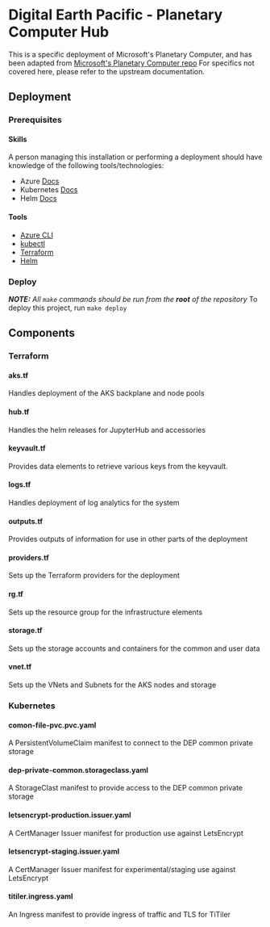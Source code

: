 # Digital Earth Pacific - Planetary Computer Hub
This is a specific deployment of Microsoft's Planetary Computer, and has been adapted from [Microsoft's Planetary Computer repo](https://github.com/microsoft/planetary-computer-hub)
For specifics not covered here, please refer to the upstream documentation.

## Deployment
### Prerequisites
#### Skills
A person managing this installation or performing a deployment should have knowledge of the following tools/technologies:
* Azure [Docs](https://docs.azure.com)
* Kubernetes [Docs](https://kubernetes.io/docs/home/)
* Helm [Docs](https://helm.sh/docs/)

#### Tools
* [Azure CLI](https://docs.microsoft.com/en-us/cli/azure/install-azure-cli)
* [kubectl](https://kubernetes.io/docs/tasks/tools/#kubectl)
* [Terraform](https://www.terraform.io/downloads.html)
* [Helm](https://helm.sh/docs/intro/install/)
### Deploy
_**NOTE:** All `make` commands should be run from the **root** of the repository_
To deploy this project, run `make deploy`

## Components

### Terraform
#### aks.tf
Handles deployment of the AKS backplane and node pools

#### hub.tf
Handles the helm releases for JupyterHub and accessories

#### keyvault.tf
Provides data elements to retrieve various keys from the keyvault.

#### logs.tf
Handles deployment of log analytics for the system

#### outputs.tf
Provides outputs of information for use in other parts of the deployment

#### providers.tf
Sets up the Terraform providers for the deployment 

#### rg.tf
Sets up the resource group for the infrastructure elements

#### storage.tf
Sets up the storage accounts and containers for the common and user data

#### vnet.tf
Sets up the VNets and Subnets for the AKS nodes and storage

### Kubernetes
#### comon-file-pvc.pvc.yaml
A PersistentVolumeClaim manifest to connect to the DEP common private storage

#### dep-private-common.storageclass.yaml
A StorageClast manifest to provide access to the DEP common private storage

#### letsencrypt-production.issuer.yaml
A CertManager Issuer manifest for production use against LetsEncrypt

#### letsencrypt-staging.issuer.yaml
A CertManager Issuer manifest for experimental/staging use against LetsEncrypt

#### titiler.ingress.yaml
An Ingress manifest to provide ingress of traffic and TLS for TiTiler
